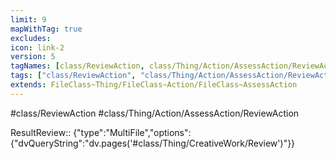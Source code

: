 ```yaml
---
limit: 9
mapWithTag: true
excludes:
icon: link-2
version: 5
tagNames: [class/ReviewAction, class/Thing/Action/AssessAction/ReviewAction, schema-org/ReviewAction]
tags: ["class/ReviewAction", "class/Thing/Action/AssessAction/ReviewAction"]
extends: FileClass~Thing/FileClass~Action/FileClass~AssessAction
---
```


#class/ReviewAction
#class/Thing/Action/AssessAction/ReviewAction

ResultReview:: {"type":"MultiFile","options":{"dvQueryString":"dv.pages('#class/Thing/CreativeWork/Review')"}}
